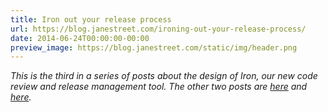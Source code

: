 ```yaml
---
title: Iron out your release process
url: https://blog.janestreet.com/ironing-out-your-release-process/
date: 2014-06-24T00:00:00-00:00
preview_image: https://blog.janestreet.com/static/img/header.png
---
```


<p><em>This is the third in a series of posts about the design of Iron, our new code
review and release management tool. The other two posts
are <a href="/code-review-that-isnt-boring/">here</a>
and <a href="/scrutinizing-your-code-in-style/">here</a>.</em></p>

